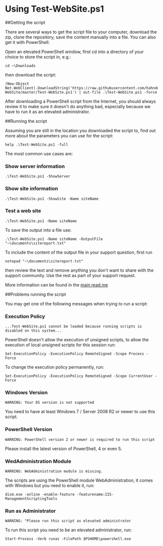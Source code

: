# Using Test-WebSite.ps1

##Getting the script

There are several ways to get the script file to your computer, download the zip, clone the repository, save the content manually into a file. 
You can also get it with PowerShell:

Open an elevated PowerShell window, first cd into a directory of your choice to store the script in, e.g.:

	cd ~\Downloads

then download the script:

	(New-Object Net.WebClient).DownloadString('https://raw.githubusercontent.com/hahndorf/Test-WebSite/master/Test-WebSite.ps1') | out-file .\Test-WebSite.ps1 -force 

After downloading a PowerShell script from the Internet, you should always review it to make sure it doesn't do anything bad, especially because we have to run it as an elevated administrator. 

##Running the script

Assuming you are still in the location you downloaded the script to, find out more about the parameters you can use for the script:

    help .\Test-WebSite.ps1 -full

The most common use cases are:

### Show server information

    .\Test-WebSite.ps1 -ShowServer

### Show site information
	.\Test-WebSite.ps1 -ShowSite -Name siteName

### Test a web site
	.\Test-WebSite.ps1 -Name siteName

To save the output into a file use:

    .\Test-WebSite.ps1 -Name siteName -OutputFile "~\documents\sitereport.txt"

To include the content of the output file in your support question, first run

    notepad "~\documents\sitereport.txt"

then review the text and remove anything you don't want to share with the support community. Use the rest as part of your support request.

More information can be found in the [main read.me](https://github.com/hahndorf/Test-WebSite)

##Problems running the script

You may get one of the following messages when trying to run a script:

### Execution Policy

    ...Test-WebSite.ps1 cannot be loaded because running scripts is disabled on this system...

PowerShell doesn't allow the execution of unsigned scripts, to
allow the execution of local unsigned scripts for this session run:

    Set-ExecutionPolicy -ExecutionPolicy RemoteSigned -Scope Process -Force

To change the execution policy permanently, run:

	Set-ExecutionPolicy -ExecutionPolicy RemoteSigned -Scope CurrentUser -Force

### Windows Version

    WARNING: Your OS version is not supported

You need to have at least Windows 7 / Server 2008 R2 or newer to use this script.

### PowerShell Version

    WARNING: PowerShell version 2 or newer is required to run this script

Please install the latest version of PowerShell, 4 or even 5.

### WedAdministration Module

    WARNING: WebAdministration module is missing.

The scripts are using the PowerShell module WebAdministration, it comes with Windows but you need to enable it, run:

    dism.exe -online -enable-feature -featurename:IIS-ManagementScriptingTools

### Run as Administrator

    WARNING: "Please run this script as elevated administrator

To run this script you need to be an elevated administrator, run:

    Start-Process -Verb runas -FilePath $PSHOME\powershell.exe